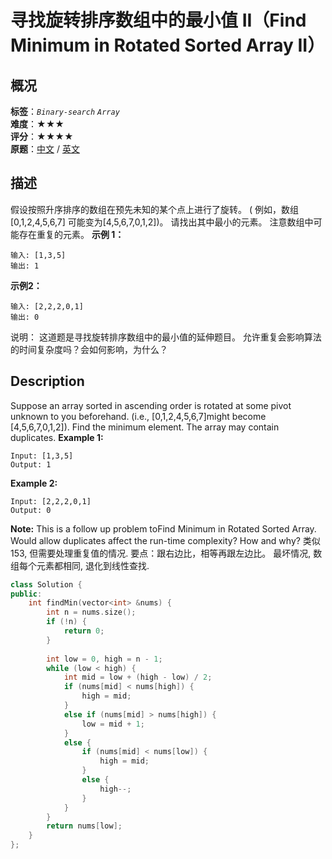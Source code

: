 # 寻找旋转排序数组中的最小值 II（Find Minimum in Rotated Sorted Array II）
## 概况
**标签**：*`Binary-search`*  *`Array`*<br>
**难度**：★★★<br>
**评分**：★★★★<br>
**原题**：[中文](https://leetcode-cn.com/problems/find-minimum-in-rotated-sorted-array-ii) / [英文](https://leetcode.com/problems/find-minimum-in-rotated-sorted-array-ii)
## 描述
假设按照升序排序的数组在预先未知的某个点上进行了旋转。
( 例如，数组[0,1,2,4,5,6,7]  可能变为[4,5,6,7,0,1,2])。
请找出其中最小的元素。
注意数组中可能存在重复的元素。
**示例 1：**
```
输入: [1,3,5]
输出: 1
```
**示例2：**
```
输入: [2,2,2,0,1]
输出: 0
```
说明：
	这道题是寻找旋转排序数组中的最小值的延伸题目。
	允许重复会影响算法的时间复杂度吗？会如何影响，为什么？
## Description
Suppose an array sorted in ascending order is rotated at some pivot unknown to you beforehand.
(i.e., [0,1,2,4,5,6,7]might become [4,5,6,7,0,1,2]).
Find the minimum element.
The array may contain duplicates.
**Example 1:**
```
Input: [1,3,5]
Output: 1
```
**Example 2:**
```
Input: [2,2,2,0,1]
Output: 0
```
**Note:**
	This is a follow up problem toFind Minimum in Rotated Sorted Array.
	Would allow duplicates affect the run-time complexity? How and why?
类似153, 但需要处理重复值的情况.
要点：跟右边比，相等再跟左边比。
最坏情况, 数组每个元素都相同, 退化到线性查找.
```c++
class Solution {
public:
    int findMin(vector<int> &nums) {
        int n = nums.size();
        if (!n) {
            return 0;
        }
        
        int low = 0, high = n - 1;
        while (low < high) {
        	int mid = low + (high - low) / 2;
        	if (nums[mid] < nums[high]) {
        		high = mid;
        	}
        	else if (nums[mid] > nums[high]) {
        		low = mid + 1;
        	}
        	else {
        		if (nums[mid] < nums[low]) {
        			high = mid;
        		}
        		else {
        			high--;
        		}
        	}
        }
        return nums[low];
    }
};
```
